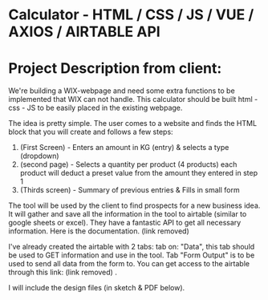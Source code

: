 # Calculator - HTML / CSS / JS / VUE / AXIOS / AIRTABLE API

# Project Description from client:
We're building a WIX-webpage and need some extra functions to be implemented that WIX can not handle. This calculator should be built html - css - JS to be easily placed in the existing webpage.

The idea is pretty simple. The user comes to a website and finds the HTML block that you will create and follows a few steps:

1) (First Screen) - Enters an amount in KG (entry) & selects a type (dropdown)
2) (second page) - Selects a quantity per product (4 products) each product will deduct a preset value from the amount they entered in step 1
3) (Thirds screen) - Summary of previous entries & Fills in small form

The tool will be used by the client to find prospects for a new business idea. It will gather and save all the information in the tool to airtable (similar to google sheets or excel). They have a fantastic API to get all necessary information. Here is the documentation. (link removed)

I've already created the airtable with 2 tabs: tab on: "Data", this tab should be used to GET information and use in the tool. Tab "Form Output" is to be used to send all data from the form to. You can get access to the airtable through this link: (link removed) .

I will include the design files (in sketch & PDF below).
